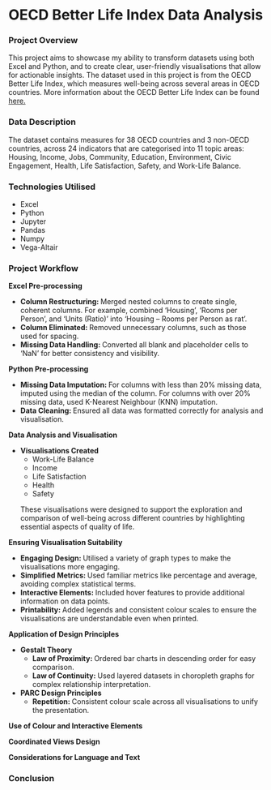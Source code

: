 # OECD Better Life Index Data Analysis

### Project Overview
This project aims to showcase my ability to transform datasets using both Excel and 
Python, and to create clear, user-friendly visualisations that allow for actionable 
insights. The dataset used in this project is from the OECD Better Life Index, which
measures well-being across several areas in OECD countries. More information about 
the OECD Better Life Index can be found <a href="https://www.oecdbetterlifeindex.org/">here.
</a>

### Data Description
The dataset contains measures for 38 OECD countries and 3 non-OECD countries, across
24 indicators that are categorised into 11 topic areas: Housing, Income, Jobs, 
Community, Education, Environment, Civic Engagement, Health, Life Satisfaction, 
Safety, and Work-Life Balance.

### Technologies Utilised
<ul>
  <li>Excel</li>
  <li>Python</li>
  <li>Jupyter</li>
  <li>Pandas</li>
  <li>Numpy</li>
  <li>Vega-Altair</li>
</ul>

### Project Workflow

<b>Excel Pre-processing</b>
<ul>
  <li><b>Column Restructuring: </b>Merged nested columns to create single, coherent columns. For example, combined ‘Housing’, ‘Rooms per Person’, and ‘Units (Ratio)’ into ‘Housing – Rooms per Person as rat’.</li>
  <li><b>Column Eliminated: </b>Removed unnecessary columns, such as those used for 
  spacing.</li>
  <li><b>Missing Data Handling: </b>Converted all blank and placeholder cells to ‘NaN’ for better consistency and visibility.</li>
</ul>

<b>Python Pre-processing</b>
<ul>
  <li><b>Missing Data Imputation: </b>For columns with less than 20% missing data, imputed using the median of the column. For columns with over 20% missing data, used K-Nearest Neighbour (KNN) imputation.</li>
  <li><b>Data Cleaning: </b> Ensured all data was formatted correctly for analysis and visualisation.</li>
</ul>

<b>Data Analysis and Visualisation</b>
<ul>
  <li><b>Visualisations Created</b>
    <ul>
      <li>Work-Life Balance</li>
      <li>Income</li>
      <li>Life Satisfaction</li>
      <li>Health</li>
      <li>Safety</li>
    </ul>
    <p>These visualisations were designed to support the exploration and comparison         of well-being across different countries by highlighting essential aspects of        quality of life.</p>
  </li>
</ul>

<b>Ensuring Visualisation Suitability</b>
<ul>
  <li><b>Engaging Design: </b> Utilised a variety of graph types to make the                  visualisations more engaging.</li>
  <li><b>Simplified Metrics: </b>Used familiar metrics like percentage and average,           avoiding complex statistical terms.</li>
  <li><b>Interactive Elements: </b>Included hover features to provide additional              information on data points.</li>
  <li><b>Printability: </b>Added legends and consistent colour scales to ensure the           visualisations are understandable even when printed.</li>
</ul>

<b>Application of Design Principles</b>
<ul>
  <li><b>Gestalt Theory</b>
    <ul>
      <li><b>Law of Proximity: </b>Ordered bar charts in descending order for easy                comparison.</li>
      <li><b>Law of Continuity: </b>Used layered datasets in choropleth graphs for                complex relationship interpretation.</li>
    </ul>
  </li>
  <li><b>PARC Design Principles</b>
    <ul>
      <li><b>Repetition: </b>Consistent colour scale across all visualisations to                 unify the presentation.</li>
    </ul>
  </li>  
</ul>

<b>Use of Colour and Interactive Elements</b>

<b>Coordinated Views Design</b>

<b>Considerations for Language and Text</b>


### Conclusion

